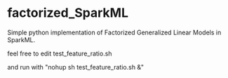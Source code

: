 # factorized_SparkML 
Simple python implementation of Factorized Generalized Linear Models in SparkML. 

feel free to edit test_feature_ratio.sh 

and run with "nohup sh test_feature_ratio.sh &"


